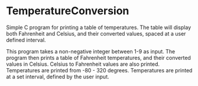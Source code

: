# TemperatureConversion
Simple C program for printing a table of temperatures. The table will display both Fahrenheit and Celsius, and their converted values, spaced at a user defined interval.

This program takes a non-negative integer between 1-9 as input. The program then prints a table of Fahrenheit temperatures, and their converted values in Celsius. Celsius to Fahrenheit values are also printed. Temperatures are printed from -80 - 320 degrees. Temperatures are printed at a set interval, defined by the user input. 
